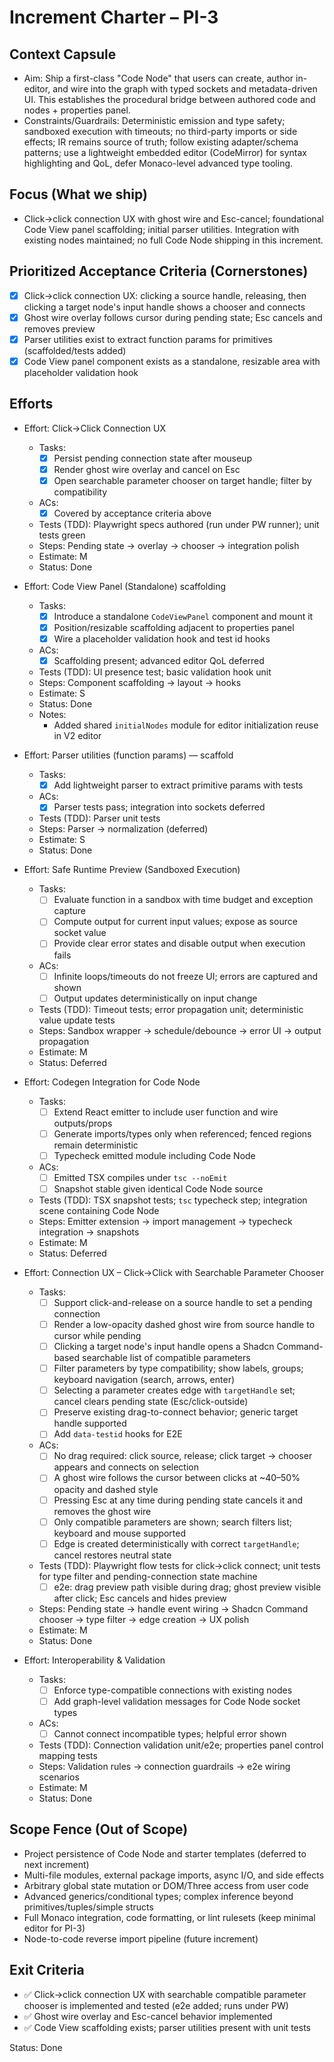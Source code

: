 # Increment Charter – PI-3

## Context Capsule

- Aim: Ship a first-class "Code Node" that users can create, author in-editor, and wire into the graph with typed sockets and metadata-driven UI. This establishes the procedural bridge between authored code and nodes + properties panel.
- Constraints/Guardrails: Deterministic emission and type safety; sandboxed execution with timeouts; no third-party imports or side effects; IR remains source of truth; follow existing adapter/schema patterns; use a lightweight embedded editor (CodeMirror) for syntax highlighting and QoL, defer Monaco-level advanced type tooling.

## Focus (What we ship)

- Click→click connection UX with ghost wire and Esc-cancel; foundational Code View panel scaffolding; initial parser utilities. Integration with existing nodes maintained; no full Code Node shipping in this increment.

## Prioritized Acceptance Criteria (Cornerstones)

- [x] Click→click connection UX: clicking a source handle, releasing, then clicking a target node's input handle shows a chooser and connects
- [x] Ghost wire overlay follows cursor during pending state; Esc cancels and removes preview
- [x] Parser utilities exist to extract function params for primitives (scaffolded/tests added)
- [x] Code View panel component exists as a standalone, resizable area with placeholder validation hook

## Efforts

- Effort: Click→Click Connection UX

  - Tasks:
    - [x] Persist pending connection state after mouseup
    - [x] Render ghost wire overlay and cancel on Esc
    - [x] Open searchable parameter chooser on target handle; filter by compatibility
  - ACs:
    - [x] Covered by acceptance criteria above
  - Tests (TDD): Playwright specs authored (run under PW runner); unit tests green
  - Steps: Pending state → overlay → chooser → integration polish
  - Estimate: M
  - Status: Done

- Effort: Code View Panel (Standalone) scaffolding

  - Tasks:
    - [x] Introduce a standalone `CodeViewPanel` component and mount it
    - [x] Position/resizable scaffolding adjacent to properties panel
    - [x] Wire a placeholder validation hook and test id hooks
  - ACs:
    - [x] Scaffolding present; advanced editor QoL deferred
  - Tests (TDD): UI presence test; basic validation hook unit
  - Steps: Component scaffolding → layout → hooks
  - Estimate: S
  - Status: Done
  - Notes:
    - Added shared `initialNodes` module for editor initialization reuse in V2 editor

- Effort: Parser utilities (function params) — scaffold

  - Tasks:
    - [x] Add lightweight parser to extract primitive params with tests
  - ACs:
    - [x] Parser tests pass; integration into sockets deferred
  - Tests (TDD): Parser unit tests
  - Steps: Parser → normalization (deferred)
  - Estimate: S
  - Status: Done

- Effort: Safe Runtime Preview (Sandboxed Execution)

  - Tasks:
    - [ ] Evaluate function in a sandbox with time budget and exception capture
    - [ ] Compute output for current input values; expose as source socket value
    - [ ] Provide clear error states and disable output when execution fails
  - ACs:
    - [ ] Infinite loops/timeouts do not freeze UI; errors are captured and shown
    - [ ] Output updates deterministically on input change
  - Tests (TDD): Timeout tests; error propagation unit; deterministic value update tests
  - Steps: Sandbox wrapper → schedule/debounce → error UI → output propagation
  - Estimate: M
  - Status: Deferred

- Effort: Codegen Integration for Code Node

  - Tasks:
    - [ ] Extend React emitter to include user function and wire outputs/props
    - [ ] Generate imports/types only when referenced; fenced regions remain deterministic
    - [ ] Typecheck emitted module including Code Node
  - ACs:
    - [ ] Emitted TSX compiles under `tsc --noEmit`
    - [ ] Snapshot stable given identical Code Node source
  - Tests (TDD): TSX snapshot tests; `tsc` typecheck step; integration scene containing Code Node
  - Steps: Emitter extension → import management → typecheck integration → snapshots
  - Estimate: M
  - Status: Deferred

- Effort: Connection UX – Click→Click with Searchable Parameter Chooser

  - Tasks:
    - [ ] Support click-and-release on a source handle to set a pending connection
    - [ ] Render a low-opacity dashed ghost wire from source handle to cursor while pending
    - [ ] Clicking a target node's input handle opens a Shadcn Command-based searchable list of compatible parameters
    - [ ] Filter parameters by type compatibility; show labels, groups; keyboard navigation (search, arrows, enter)
    - [ ] Selecting a parameter creates edge with `targetHandle` set; cancel clears pending state (Esc/click-outside)
    - [ ] Preserve existing drag-to-connect behavior; generic target handle supported
    - [ ] Add `data-testid` hooks for E2E
  - ACs:
    - [ ] No drag required: click source, release; click target → chooser appears and connects on selection
    - [ ] A ghost wire follows the cursor between clicks at ~40–50% opacity and dashed style
    - [ ] Pressing Esc at any time during pending state cancels it and removes the ghost wire
    - [ ] Only compatible parameters are shown; search filters list; keyboard and mouse supported
    - [ ] Edge is created deterministically with correct `targetHandle`; cancel restores neutral state
  - Tests (TDD): Playwright flow tests for click→click connect; unit tests for type filter and pending-connection state machine
    - [ ] e2e: drag preview path visible during drag; ghost preview visible after click; Esc cancels and hides preview
  - Steps: Pending state → handle event wiring → Shadcn Command chooser → type filter → edge creation → UX polish
  - Estimate: M
  - Status: Done

- Effort: Interoperability & Validation

  - Tasks:
    - [ ] Enforce type-compatible connections with existing nodes
    - [ ] Add graph-level validation messages for Code Node socket types
  - ACs:
    - [ ] Cannot connect incompatible types; helpful error shown
  - Tests (TDD): Connection validation unit/e2e; properties panel control mapping tests
  - Steps: Validation rules → connection guardrails → e2e wiring scenarios
  - Estimate: M
  - Status: Done

## Scope Fence (Out of Scope)

- Project persistence of Code Node and starter templates (deferred to next increment)
- Multi-file modules, external package imports, async I/O, and side effects
- Arbitrary global state mutation or DOM/Three access from user code
- Advanced generics/conditional types; complex inference beyond primitives/tuples/simple structs
- Full Monaco integration, code formatting, or lint rulesets (keep minimal editor for PI-3)
- Node-to-code reverse import pipeline (future increment)

## Exit Criteria

- ✅ Click→click connection UX with searchable compatible parameter chooser is implemented and tested (e2e added; runs under PW)
- ✅ Ghost wire overlay and Esc-cancel behavior implemented
- ✅ Code View scaffolding exists; parser utilities present with unit tests

Status: Done
